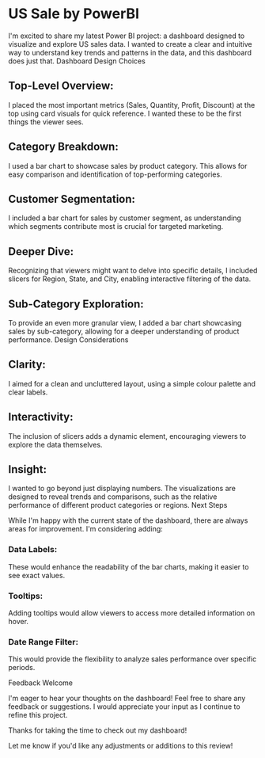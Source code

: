 # US Sale by PowerBI
I'm excited to share my latest Power BI project: a dashboard designed to visualize and explore US sales data. I wanted to create a clear and intuitive way to understand key trends and patterns in the data, and this dashboard does just that.
Dashboard Design Choices


## Top-Level Overview: 
I placed the most important metrics (Sales, Quantity, Profit, Discount) at the top using card visuals for quick reference. I wanted these to be the first things the viewer sees.
## Category Breakdown: 
I used a bar chart to showcase sales by product category. This allows for easy comparison and identification of top-performing categories.
## Customer Segmentation: 
I included a bar chart for sales by customer segment, as understanding which segments contribute most is crucial for targeted marketing.
## Deeper Dive: 
Recognizing that viewers might want to delve into specific details, I included slicers for Region, State, and City, enabling interactive filtering of the data.
## Sub-Category Exploration: 
To provide an even more granular view, I added a bar chart showcasing sales by sub-category, allowing for a deeper understanding of product performance.
Design Considerations


## Clarity: 
I aimed for a clean and uncluttered layout, using a simple colour palette and clear labels.
## Interactivity: 
The inclusion of slicers adds a dynamic element, encouraging viewers to explore the data themselves.
## Insight: 
I wanted to go beyond just displaying numbers. The visualizations are designed to reveal trends and comparisons, such as the relative performance of different product categories or regions.
Next Steps

While I'm happy with the current state of the dashboard, there are always areas for improvement. I'm considering adding:

### Data Labels: 
These would enhance the readability of the bar charts, making it easier to see exact values.
### Tooltips: 
Adding tooltips would allow viewers to access more detailed information on hover.
### Date Range Filter: 
This would provide the flexibility to analyze sales performance over specific periods.


Feedback Welcome

I'm eager to hear your thoughts on the dashboard! Feel free to share any feedback or suggestions. I would appreciate your input as I continue to refine this project.

Thanks for taking the time to check out my dashboard!

Let me know if you'd like any adjustments or additions to this review!
